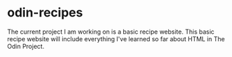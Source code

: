 # odin-recipes

The current project I am working on is a basic recipe website. This basic recipe website will include everything I've learned so far about HTML in The Odin Project.  
